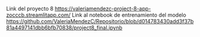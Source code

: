 Link del proyecto 8 https://valeriamendezc-project-8-app-zocccb.streamlitapp.com/
Link al notebook de entrenamiento del modelo https://github.com/ValeriaMendezC/Repositorio/blob/d014783430add3f37b81a4497141dbb6bfb70838/project8_final.ipynb
